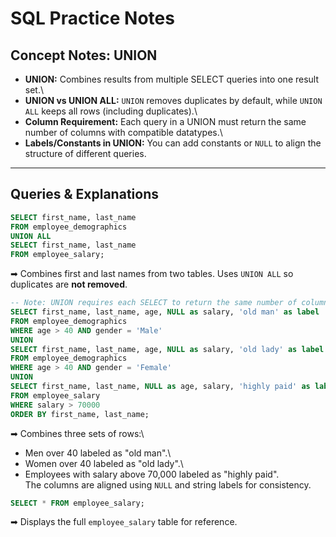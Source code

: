 # SQL Practice Notes

## Concept Notes: UNION

-   **UNION:** Combines results from multiple SELECT queries into one
    result set.\
-   **UNION vs UNION ALL:** `UNION` removes duplicates by default, while
    `UNION ALL` keeps all rows (including duplicates).\
-   **Column Requirement:** Each query in a UNION must return the same
    number of columns with compatible datatypes.\
-   **Labels/Constants in UNION:** You can add constants or `NULL` to
    align the structure of different queries.

------------------------------------------------------------------------

## Queries & Explanations

``` sql
SELECT first_name, last_name
FROM employee_demographics
UNION ALL
SELECT first_name, last_name
FROM employee_salary;
```

➡ Combines first and last names from two tables. Uses `UNION ALL` so
duplicates are **not removed**.

``` sql
-- Note: UNION requires each SELECT to return the same number of columns
SELECT first_name, last_name, age, NULL as salary, 'old man' as label
FROM employee_demographics
WHERE age > 40 AND gender = 'Male'
UNION 
SELECT first_name, last_name, age, NULL as salary, 'old lady' as label
FROM employee_demographics
WHERE age > 40 AND gender = 'Female'
UNION
SELECT first_name, last_name, NULL as age, salary, 'highly paid' as label
FROM employee_salary
WHERE salary > 70000
ORDER BY first_name, last_name;
```

➡ Combines three sets of rows:\
- Men over 40 labeled as "old man".\
- Women over 40 labeled as "old lady".\
- Employees with salary above 70,000 labeled as "highly paid".\
The columns are aligned using `NULL` and string labels for consistency.

``` sql
SELECT * FROM employee_salary;
```

➡ Displays the full `employee_salary` table for reference.
